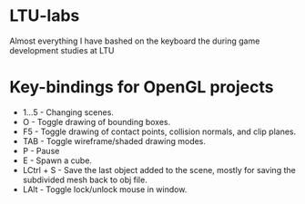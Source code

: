 # LTU-labs
Almost everything I have bashed on the keyboard the during game development studies at LTU

# Key-bindings for OpenGL projects
- 1...5 - Changing scenes.
- O - Toggle drawing of bounding boxes.
- F5 - Toggle drawing of contact points, collision normals, and clip planes.
- TAB - Toggle wireframe/shaded drawing modes.
- P - Pause
- E - Spawn a cube.
- LCtrl + S - Save the last object added to the scene, mostly for saving the subdivided mesh back to obj file.
- LAlt - Toggle lock/unlock mouse in window.
